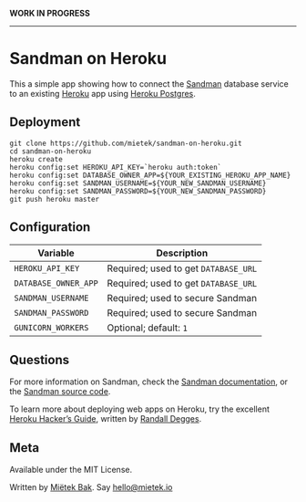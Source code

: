 **WORK IN PROGRESS**

---


Sandman on Heroku
=================

This a simple app showing how to connect the [Sandman][] database service to an existing [Heroku][] app using [Heroku Postgres][].


Deployment
----------

    git clone https://github.com/mietek/sandman-on-heroku.git
    cd sandman-on-heroku
    heroku create
    heroku config:set HEROKU_API_KEY=`heroku auth:token`
    heroku config:set DATABASE_OWNER_APP=${YOUR_EXISTING_HEROKU_APP_NAME}
    heroku config:set SANDMAN_USERNAME=${YOUR_NEW_SANDMAN_USERNAME}
    heroku config:set SANDMAN_PASSWORD=${YOUR_NEW_SANDMAN_PASSWORD}
    git push heroku master


Configuration
-------------

Variable             | Description
---------------------|------------
`HEROKU_API_KEY`     | Required; used to get `DATABASE_URL`
`DATABASE_OWNER_APP` | Required; used to get `DATABASE_URL`
`SANDMAN_USERNAME`   | Required; used to secure Sandman
`SANDMAN_PASSWORD`   | Required; used to secure Sandman
`GUNICORN_WORKERS`   | Optional; default: `1`


Questions
---------

For more information on Sandman, check the [Sandman documentation][], or the [Sandman source code][].

To learn more about deploying web apps on Heroku, try the excellent [Heroku Hacker’s Guide][], written by [Randall Degges][].


Meta
----

Available under the MIT License.

Written by [Miëtek Bak][].  Say hello@mietek.io


[Sandman]:               http://sandman.io
[Sandman documentation]: https://sandman.readthedocs.org
[Sandman source code]:   https://github.com/jeffknupp/sandman
[Heroku]:                https://www.heroku.com
[Heroku Postgres]:       https://www.heroku.com/postgres
[Heroku Hacker’s Guide]: http://www.theherokuhackersguide.com
[Randall Degges]:        http://www.rdegges.com
[Miëtek Bak]:            http://mietek.io
